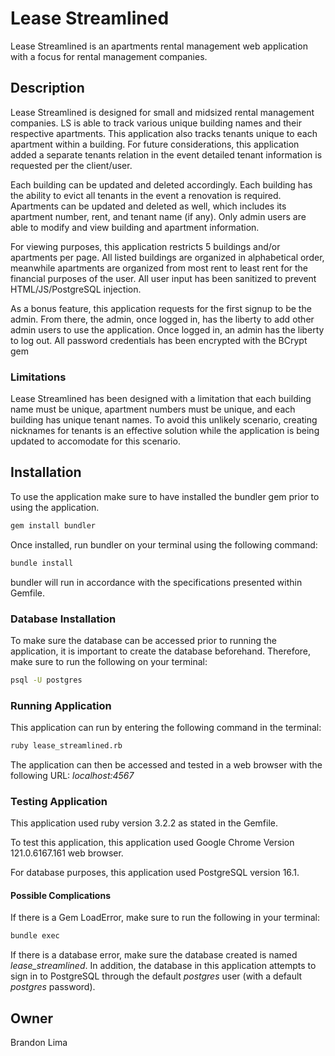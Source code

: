 # **Lease Streamlined**

Lease Streamlined is an apartments rental management web application with a focus for rental management companies.

## **Description**

Lease Streamlined is designed for small and midsized rental management companies. LS is able to track various unique building names and their respective apartments. This application also tracks tenants unique to each apartment within a building. For future considerations, this application added a separate tenants relation in the event detailed tenant information is requested per the client/user.

Each building can be updated and deleted accordingly. Each building has the ability to evict all tenants in the event a renovation is required. Apartments can be updated and deleted as well, which includes its apartment number, rent, and tenant name (if any). Only admin users are able to modify and view building and apartment information.

For viewing purposes, this application restricts 5 buildings and/or apartments per page. All listed buildings are organized in alphabetical order, meanwhile apartments are organized from most rent to least rent for the financial purposes of the user. All user input has been sanitized to prevent HTML/JS/PostgreSQL injection.

As a bonus feature, this application requests for the first signup to be the admin. From there, the admin, once logged in, has the liberty to add other admin users to use the application. Once logged in, an admin has the liberty to log out. All password credentials has been encrypted with the BCrypt gem

### **Limitations**

Lease Streamlined has been designed with a limitation that each building name must be unique, apartment numbers must be unique, and each building has unique tenant names. To avoid this unlikely scenario, creating nicknames for tenants is an effective solution while the application is being updated to accomodate for this scenario.

## **Installation**

To use the application make sure to have installed the bundler gem prior to using the application.

```bash
gem install bundler
```

Once installed, run bundler on your terminal using the following command:

```bash
bundle install
```

bundler will run in accordance with the specifications presented within Gemfile.

### **Database Installation**

To make sure the database can be accessed prior to running the application, it is important to create the database beforehand. Therefore, make sure to run the following on your terminal:

```bash
psql -U postgres
```

### **Running Application**

This application can run by entering the following command in the terminal:

```bash
ruby lease_streamlined.rb
```

The application can then be accessed and tested in a web browser with the following URL: *localhost:4567*

### **Testing Application**

This application used ruby version 3.2.2 as stated in the Gemfile. 

To test this application, this application used Google Chrome Version 121.0.6167.161 web browser.

For database purposes, this application used PostgreSQL version 16.1.

#### **Possible Complications**

If there is a Gem LoadError, make sure to run the following in your terminal:

```bash
bundle exec
``` 

If there is a database error, make sure the database created is named *lease_streamlined*. In addition, the database in this application attempts to sign in to PostgreSQL through the default *postgres* user (with a default *postgres* password). 

## **Owner**

Brandon Lima